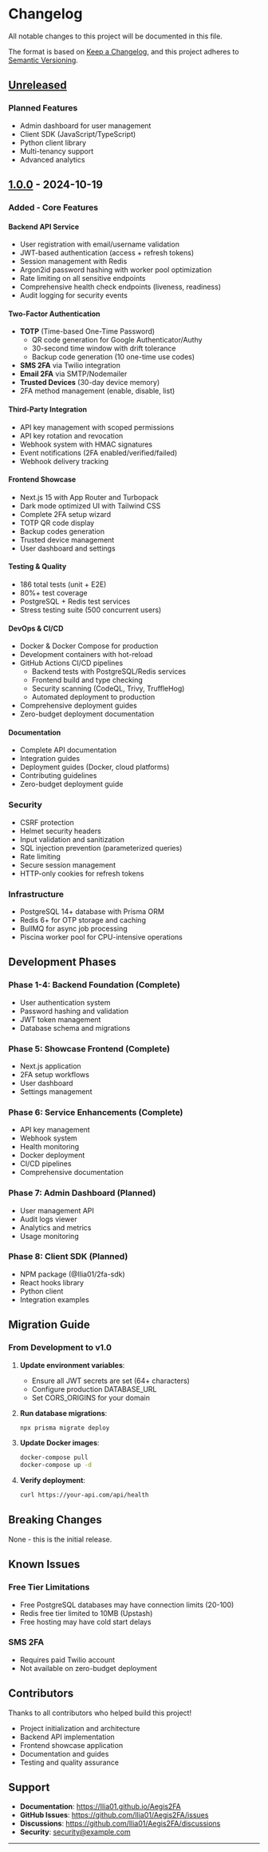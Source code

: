 # Changelog

All notable changes to this project will be documented in this file.

The format is based on [Keep a Changelog](https://keepachangelog.com/en/1.0.0/),
and this project adheres to [Semantic Versioning](https://semver.org/spec/v2.0.0.html).

## [Unreleased]

### Planned Features
- Admin dashboard for user management
- Client SDK (JavaScript/TypeScript)
- Python client library
- Multi-tenancy support
- Advanced analytics

## [1.0.0] - 2024-10-19

### Added - Core Features

#### Backend API Service
- User registration with email/username validation
- JWT-based authentication (access + refresh tokens)
- Session management with Redis
- Argon2id password hashing with worker pool optimization
- Rate limiting on all sensitive endpoints
- Comprehensive health check endpoints (liveness, readiness)
- Audit logging for security events

#### Two-Factor Authentication
- **TOTP** (Time-based One-Time Password)
  - QR code generation for Google Authenticator/Authy
  - 30-second time window with drift tolerance
  - Backup code generation (10 one-time use codes)
- **SMS 2FA** via Twilio integration
- **Email 2FA** via SMTP/Nodemailer
- **Trusted Devices** (30-day device memory)
- 2FA method management (enable, disable, list)

#### Third-Party Integration
- API key management with scoped permissions
- API key rotation and revocation
- Webhook system with HMAC signatures
- Event notifications (2FA enabled/verified/failed)
- Webhook delivery tracking

#### Frontend Showcase
- Next.js 15 with App Router and Turbopack
- Dark mode optimized UI with Tailwind CSS
- Complete 2FA setup wizard
- TOTP QR code display
- Backup codes generation
- Trusted device management
- User dashboard and settings

#### Testing & Quality
- 186 total tests (unit + E2E)
- 80%+ test coverage
- PostgreSQL + Redis test services
- Stress testing suite (500 concurrent users)

#### DevOps & CI/CD
- Docker & Docker Compose for production
- Development containers with hot-reload
- GitHub Actions CI/CD pipelines
  - Backend tests with PostgreSQL/Redis services
  - Frontend build and type checking
  - Security scanning (CodeQL, Trivy, TruffleHog)
  - Automated deployment to production
- Comprehensive deployment guides
- Zero-budget deployment documentation

#### Documentation
- Complete API documentation
- Integration guides
- Deployment guides (Docker, cloud platforms)
- Contributing guidelines
- Zero-budget deployment guide

### Security
- CSRF protection
- Helmet security headers
- Input validation and sanitization
- SQL injection prevention (parameterized queries)
- Rate limiting
- Secure session management
- HTTP-only cookies for refresh tokens

### Infrastructure
- PostgreSQL 14+ database with Prisma ORM
- Redis 6+ for OTP storage and caching
- BullMQ for async job processing
- Piscina worker pool for CPU-intensive operations

## Development Phases

### Phase 1-4: Backend Foundation (Complete)
- User authentication system
- Password hashing and validation
- JWT token management
- Database schema and migrations

### Phase 5: Showcase Frontend (Complete)
- Next.js application
- 2FA setup workflows
- User dashboard
- Settings management

### Phase 6: Service Enhancements (Complete)
- API key management
- Webhook system
- Health monitoring
- Docker deployment
- CI/CD pipelines
- Comprehensive documentation

### Phase 7: Admin Dashboard (Planned)
- User management API
- Audit logs viewer
- Analytics and metrics
- Usage monitoring

### Phase 8: Client SDK (Planned)
- NPM package (@Ilia01/2fa-sdk)
- React hooks library
- Python client
- Integration examples

## Migration Guide

### From Development to v1.0

1. **Update environment variables**:
   - Ensure all JWT secrets are set (64+ characters)
   - Configure production DATABASE_URL
   - Set CORS_ORIGINS for your domain

2. **Run database migrations**:
   ```bash
   npx prisma migrate deploy
   ```

3. **Update Docker images**:
   ```bash
   docker-compose pull
   docker-compose up -d
   ```

4. **Verify deployment**:
   ```bash
   curl https://your-api.com/api/health
   ```

## Breaking Changes

None - this is the initial release.

## Known Issues

### Free Tier Limitations
- Free PostgreSQL databases may have connection limits (20-100)
- Redis free tier limited to 10MB (Upstash)
- Free hosting may have cold start delays

### SMS 2FA
- Requires paid Twilio account
- Not available on zero-budget deployment

## Contributors

Thanks to all contributors who helped build this project!

- Project initialization and architecture
- Backend API implementation
- Frontend showcase application
- Documentation and guides
- Testing and quality assurance

## Support

- **Documentation**: https://Ilia01.github.io/Aegis2FA
- **GitHub Issues**: https://github.com/Ilia01/Aegis2FA/issues
- **Discussions**: https://github.com/Ilia01/Aegis2FA/discussions
- **Security**: security@example.com

---

[Unreleased]: https://github.com/Ilia01/Aegis2FA/compare/v1.0.0...HEAD
[1.0.0]: https://github.com/Ilia01/Aegis2FA/releases/tag/v1.0.0
